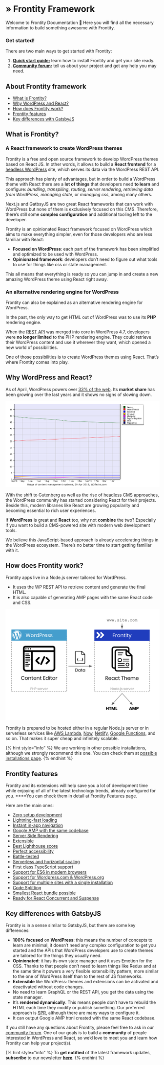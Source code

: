 # » Frontity Framework

Welcome to Frontity Documentation **👋** Here you will find all the necessary information to build something awesome with Frontity.

### **Get started!**

There are two main ways to get started with Frontity:

1. [**Quick start guide:**](getting-started/quick-start-guide.md) learn how to install Frontity and get your site ready.
2. [**Community forum**](https://community.frontity.org)**:** tell us about your project and get any help you may need.

## About Frontity framework

* [What is Frontity?](./#what-is-frontity)
* [Why WordPress and React?](./#why-wordpress-and-react)
* [How does Frontity work?](./#how-does-frontity-work)
* [Frontity features](./#frontity-features)
* [Key differences with GatsbyJS](./#key-differences-with-gatsbyjs)

## What is Frontity?

### **A React framework to create WordPress themes**

Frontity is a free and open source framework to develop WordPress themes based on React JS. In other words, it allows to build a **React frontend** for a [headless WordPress](https://www.elegantthemes.com/blog/wordpress/headless-wordpress) site, which serves its data via the WordPress REST API.

This approach has plenty of advantages, but in order to build a WordPress theme with React there are a **lot of things** that developers need **to learn** and configure: _bundling_, _transpiling_, _routing_, _server rendering_, _retrieving data from WordPress_, _managing state_, or _managing css_, among many others.

Next.js and GatbsyJS are two great React frameworks that can work with WordPress but none of them is exclusively focused on this CMS. Therefore, there’s still some **complex configuration** and additional tooling left to the developer.

Frontity is an opinionated React framework focused on WordPress which aims to make everything simpler, even for those developers who are less familiar with React:

* **Focused on WordPress**: each part of the framework has been simplified and optimized to be used with WordPress.
* **Opinionated framework**: developers don’t need to figure out what tools to use for things like css or state management.

This all means that everything is ready so you can jump in and create a new amazing WordPress theme using React right away.

### **An alternative rendering engine for WordPress**

Frontity can also be explained as an alternative rendering engine for WordPress.

In the past, the only way to get HTML out of WordPress was to use its **PHP** rendering engine.

When the [REST API](https://developer.wordpress.org/rest-api/) was merged into core in WordPress 4.7, developers were **no longer limited** to the PHP rendering engine. They could retrieve their WordPress content and use it wherever they want, which opened a new world of possibilities.

One of those possibilities is to create WordPress themes using React. That’s where Frontity comes into play.

## **Why WordPress and React?**

As of April, WordPress powers over [33% of the web](https://wordpress.org/news/2019/03/one-third-of-the-web/).  Its **market share** has been growing over the last years and it shows no signs of slowing down.

![Source: w3techs.com](.gitbook/assets/wp-react.png)

With the shift to Gutenberg as well as the rise of [headless CMS](https://css-tricks.com/what-is-a-headless-cms/) approaches, the WordPress community has started considering React for their projects. Beside this, modern libraries like React are growing popularity and becoming essential to rich user experiences.

If **WordPress** is great and **React** too, why not **combine** the two? Especially if you want to build a CMS-powered site with modern web development tools.

We believe this JavaScript-based approach is already accelerating things in the WordPress ecosystem. There’s no better time to start getting familiar with it.

## **How does Frontity work?**

Frontity apps live in a Node.js server tailored for WordPress.

* It uses the WP REST API to retrieve content and generate the final HTML.
* It is also capable of generating AMP pages with the same React code and CSS.

![](.gitbook/assets/frontity-architecture.png)

Frontity is prepared to be hosted either in a regular Node.js server or in serverless services like [AWS Lambda](https://aws.amazon.com/lambda), [Now](https://zeit.co/now), [Netlify](https://www.netlify.com/), [Google Functions](https://cloud.google.com/functions/), and so on. That makes it super cheap and infinitely scalable.

{% hint style="info" %}
We are working in other possible installations, although we strongly recommend this one. You can check them at [possible installations page](installation-and-deploy/possible-architectures.md).
{% endhint %}

## **Frontity features**

Frontity and its extensions will help save you a lot of development time while enjoying of all of the latest technology trends, already configured for you. ****You can check them in detail at [Frontity Features page](frontity-features/). 

Here are the main ones:

* [Zero setup development](frontity-features/#zero-setup-development)
* [Lightning-fast loading](frontity-features/#lightning-fast-loading)
* [Instant in-app navigation](frontity-features/#instant-in-app-navigation)
* [Google AMP with the same codebase](frontity-features/#google-amp-support-with-the-same-codebase)
* [Server Side Rendering](frontity-features/#server-side-rendering)
* [Extensible](frontity-features/#less-than-greater-than-extensible)
* [Best Lighthouse score](frontity-features/#best-lighthouse-score)
* [Perfect accessibility](frontity-features/#perfect-accessibility)
* [Battle-tested](frontity-features/#battle-tested-framework)
* [Serverless and horizontal scaling](frontity-features/#serverless-and-horizontal-scaling)
* [First class TypeScript support](frontity-features/#first-class-typescript-support)
* [Support for ES6 in modern browsers](frontity-features/#support-for-es6-in-modern-browsers)
* [Support for Wordpress.com & WordPress.org](frontity-features/#support-for-wordpress-com-and-wordpress-org)
* [Support for multiple sites with a single installation](frontity-features/#support-for-multiple-sites-with-a-single-installation)
* [Code Splitting](frontity-features/#code-splitting)
* [Smallest React bundle possible](frontity-features/#smallest-react-bundle-possible)
* [Ready for React Concurrent and Suspense](frontity-features/#ready-for-react-concurrent-and-suspense)

## **Key differences with GatsbyJS**

Frontity is in a sense similar to GatsbyJS, but there are some key differences:

* **100%** **focused** on **WordPress**: this means the number of concepts to learn are minimal, it doesn’t need any complex configuration to get you started and the APIs that WordPress developers use to create themes are tailored for the things they usually need.
* **Opinionated**: it has its own state manager and it uses Emotion for the CSS. Thanks to that people don’t need to learn things like Redux and at the same time it powers a very flexible extensibility pattern, more similar to the one of WordPress itself than to the rest of JS frameworks.
* **Extensible** like WordPress: themes and extensions can be activated and deactivated without code changes.
* No need to learn GraphQL or the REST API, you get the data using the state manager.
* It’s **rendered dynamically**. This means people don’t have to rebuild the HTML each time they modify or publish something. Our preferred approach is [SPR](https://zeit.co/blog/serverless-pre-rendering), although there are many ways to configure it.
* It can output Google AMP html created with the same React codebase.

If you still have any questions about Frontity, please feel free to ask in our [community forum](https://community.frontity.org). One of our goals is to build a **community** of people interested in WordPress and React, so we’d love to meet you and learn how Frontity can help your project\(s\).

{% hint style="info" %}
To **get notified** of the latest framework updates, **subscribe** to our newsletter [**here**](https://frontity.org).
{% endhint %}

